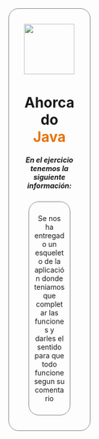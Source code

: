 <div align="center" style="border: 1px solid grey; border-radius: 20px; padding: 30px; width: 20%;">

  <img src="https://brandslogos.com/wp-content/uploads/images/large/java-logo-1.png" width="100">

  <h1>
    <span>Ahorcado</span>
    <span style="color: #E77308;">Java</span>
  </h1>

  <h5>En el ejercicio tenemos la siguiente información:</h5>

  <div align="center" style="border: 1px solid grey; border-radius: 20px; margin: 0px auto; width: 60%; padding: 10px;">
    <p>Se nos ha entregado un esqueleto de la aplicación donde teniamos que completar las funciones y darles el sentido para que todo funcione segun su comentario</p>
  </div>
</div>
